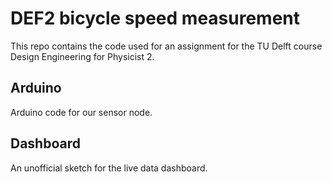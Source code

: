 # DEF2 bicycle speed measurement

This repo contains the code used for an assignment for the TU Delft course Design Engineering for Physicist 2.

## Arduino
Arduino code for our sensor node.

## Dashboard
An unofficial sketch for the live data dashboard.